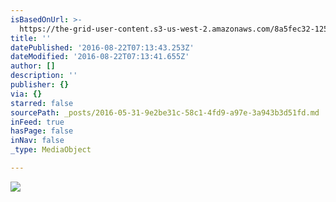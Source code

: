 ```yaml
---
isBasedOnUrl: >-
  https://the-grid-user-content.s3-us-west-2.amazonaws.com/8a5fec32-1255-4866-8606-432316c7c101.png
title: ''
datePublished: '2016-08-22T07:13:43.253Z'
dateModified: '2016-08-22T07:13:41.655Z'
author: []
description: ''
publisher: {}
via: {}
starred: false
sourcePath: _posts/2016-05-31-9e2be31c-58c1-4fd9-a97e-3a943b3d51fd.md
inFeed: true
hasPage: false
inNav: false
_type: MediaObject

---
```

![](https://the-grid-user-content.s3-us-west-2.amazonaws.com/8a5fec32-1255-4866-8606-432316c7c101.png)